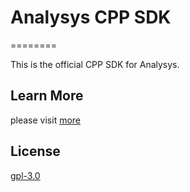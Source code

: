 
# Analysys CPP SDK

========

This is the official CPP SDK for Analysys.

## Learn More

please visit [more](https://docs.analysys.cn/ark/integration/sdk/c++)


## License

[gpl-3.0](https://www.gnu.org/licenses/gpl-3.0.txt)

